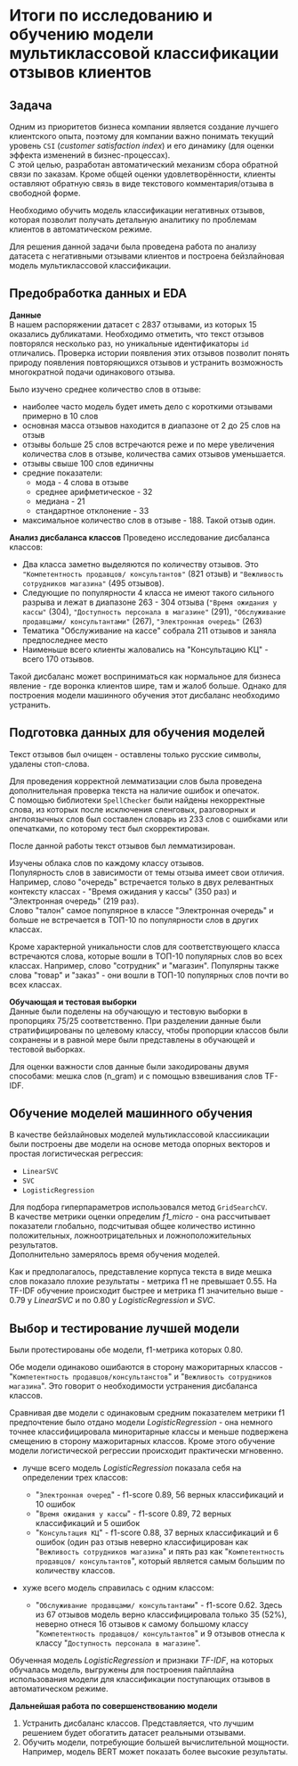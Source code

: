 # Итоги по исследованию и обучению модели мультиклассовой классификации отзывов клиентов

## Задача
Одним из приоритетов бизнеса компании является создание лучшего клиентского опыта, поэтому для компании важно понимать текущий уровень `CSI` (*customer satisfaction index*) и его динамику (для оценки эффекта изменений в бизнес-процессах).  
С этой целью, разработан автоматический механизм сбора обратной связи по заказам. Кроме общей оценки удовлетворённости, клиенты оставляют обратную связь в виде текстового комментария/отзыва в свободной форме. 
 
 Необходимо обучить модель классификации негативных отзывов, которая позволит получать детальную аналитику по проблемам клиентов в автоматическом режиме.
 
Для решения данной задачи была проведена работа по анализу датасета с негативными отзывами клиентов и построена бейзлайновая модель мультиклассовой классификации.

## Предобработка данных и EDA  
**Данные**   
В нашем распоряжении датасет с 2837 отзывами, из которых 15 оказались дубликатами. Необходимо отметить, что текст отзывов повторялся несколько раз, но уникальные идентификаторы `id` отличались. Проверка истории появления этих отзывов позволит понять природу появления повторяющихся отзывов и устранить возможность многократной подачи одинакового отзыва.

Было изучено среднее количество слов в отзыве:
* наиболее часто модель будет иметь дело с короткими отзывами примерно в 10 слов
* основная масса отзывов находится в диапазоне от 2 до 25 слов на отзыв
* отзывы больше 25 слов встречаются реже и по мере увеличения количества слов в отзыве, количества самих отзывов уменьшается.
* отзывы свыше 100 слов единичны
* средние показатели:
  * мода - 4 слова в отзыве
  * среднее арифметическое - 32
  * медиана - 21
  * стандартное отклонение - 33
* максимальное количество слов в отзыве - 188. Такой отзыв один.

**Анализ дисбаланса классов**
Проведено исследование дисбаланса классов:
* Два класса заметно выделяются по количеству отзывов. Это `"Компетентность продавцов/ консультантов"` (821 отзыв) и `"Вежливость сотрудников магазина"` (495 отзывов). 
* Следующие по популярности 4 класса не имеют такого сильного разрыва и лежат в диапазоне 263 - 304 отзыва (`"Время ожидания у кассы"` (304), `"Доступность персонала в магазине"` (291), `"Обслуживание продавцами/ консультантами"` (267), `"Электронная очередь"` (263)
* Тематика "Обслуживание на кассе" собрала 211 отзывов и заняла предпоследнее место
* Наименьше всего клиенты жаловались на "Консультацию КЦ" - всего 170 отзывов.

Такой дисбаланс может восприниматься как нормальное для бизнеса явление - где воронка клиентов шире, там и жалоб больше. Однако для построения модели машинного обучения этот дисбаланс необходимо устранить.

## Подготовка данных для обучения моделей
Текст отзывов был очищен - оставлены только русские символы, удалены стоп-слова.

Для проведения корректной лемматизации слов была проведена дополнительная проверка текста на наличие ошибок и опечаток.  
С помощью библиотеки `SpellChecker` были найдены некорректные слова, из которых после исключения сленговых, разговорных и англоязычных слов был составлен словарь из 233 слов с ошибками или опечатками, по которому тест был скорректирован.

После данной работы текст отзывов был лемматизирован.

Изучены облака слов по каждому классу отзывов.  
Популярность слов в зависимости от темы отзыва имеет свои отличия. Например, слово "очередь" встречается только в двух релевантных контексту классах - "Время ожидания у кассы" (350 раз) и "Электронная очередь" (219 раз).  
Слово "талон" самое популярное в классе "Электронная очередь" и больше не встречается в ТОП-10 по популярности слов в других классах.

Кроме характерной уникальности слов для соответствующего класса встречаются слова, которые вошли в ТОП-10 популярных слов во всех классах. Например, слово "сотрудник" и "магазин". Популярны также слова "товар" и "заказ" - они вошли в ТОП-10 популярных слов почти во всех классах.

**Обучающая и тестовая выборки**  
Данные были поделены на обучающую и тестовую выборки в пропорциях 75/25 соответственно. При разделении данные были стратифицированы по целевому классу, чтобы пропорции классов были сохранены и в равной мере были представлены в обучающей и тестовой выборках.

Для оценки важности слов данные были закодированы двумя способами: мешка слов (n_gram) и с помощью взвешивания слов TF-IDF.

## Обучение моделей машинного обучения
В качестве бейзлайновых моделей мультиклассовой классиикации были построены две модели на основе метода опорных векторов и простая логистическая регрессия:
* `LinearSVC`
* `SVC`
* `LogisticRegression`

Для подбора гиперпараметров использовался метод `GridSearchCV`.  
В качестве метрики оценки определим *f1_micro* - она рассчитывает показатели глобально, подсчитывая общее количество истинно положительных, ложноотрицательных и ложноположительных результатов.  
Дополнительно замерялось время обучения моделей.

Как и предполагалось, представление корпуса текста в виде мешка слов показало плохие результаты - метрика f1 не превышает 0.55. 
На TF-IDF обучение происходит быстрее и метрика f1 значительно выше - 0.79 у *LinearSVC* и по 0.80 у *LogisticRegression* и *SVC*. 

## Выбор и тестирование лучшей модели 
Были протестированы обе модели, f1-метрика которых 0.80.

Обе модели одинаково ошибаются в сторону мажоритарных классов - "`Компетентность продавцов/консультанстов`" и "`Вежливость сотрудников магазина`". Это говорит о необходимости устранения дисбаланса классов.

Сравнивая две модели с одинаковым средним показателем метрики f1 предпочтение было отдано модели *LogisticRegression* - она немного точнее классифицировала миноритарные классы и меньше подвержена смещению в сторону мажоритарных классов. Кроме этого обучение модели логистической регрессии происходит практически мгновенно.

* лучше всего модель *LogisticRegression* показала себя на определении трех классов:
  * "`Электронная очеред`" - f1-score 0.89, 56 верных классификаций и 10 ошибок 
  * "`Время ожидания у кассы`" - f1-score 0.89, 72 верных классификаций и 5 ошибок
  * "`Консультация КЦ`" - f1-score 0.88, 37 верных классификаций и 6 ошибок (один раз отзыв неверно классифицирован как "`Вежливость сотрудников магазина`" и пять раз как "`Компетентность продавцов/ консультантов`", который является самым большим по количеству классов. 

* хуже всего модель справилась с одним классом: 
  * "`Обслуживание продавцами/ консультантами`" - f1-score 0.62. Здесь из 67 отзывов модель верно классифицировала только 35 (52%), неверно отнеся 16 отзывов к самому большому классу "`Компетентность продавцов/ консультантов`" и 9 отзывов отнесла к классу "`Доступность персонала в магазине`".
 
Обученная модель *LogisticRegression* и признаки *TF-IDF*, на которых обучалась модель, выгружены для построения пайплайна использования модели для классификации поступающих отзывов в автоматическом режиме.

**Дальнейшая работа по совершенствованию модели**
1. Устранить дисбаланс классов. Представляется, что лучшим решением будет обогатить датасет реальными отзывами.
2. Обучить модели, потребующие большей вычислительной мощности. Например, модель BERT может показать более высокие результаты.
